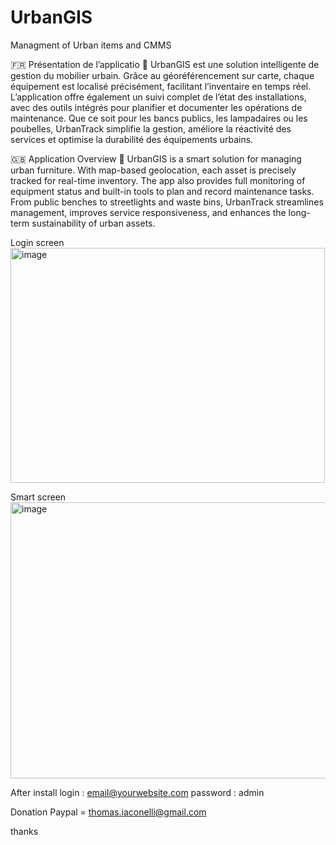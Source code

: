 # UrbanGIS
Managment of Urban items and CMMS

🇫🇷 Présentation de l’applicatio
📍 UrbanGIS est une solution intelligente de gestion du mobilier urbain. Grâce au géoréférencement sur carte, chaque équipement est localisé précisément, facilitant l’inventaire en temps réel. L’application offre également un suivi complet de l’état des installations, avec des outils intégrés pour planifier et documenter les opérations de maintenance. Que ce soit pour les bancs publics, les lampadaires ou les poubelles, UrbanTrack simplifie la gestion, améliore la réactivité des services et optimise la durabilité des équipements urbains.

🇬🇧 Application Overview
📍 UrbanGIS is a smart solution for managing urban furniture. With map-based geolocation, each asset is precisely tracked for real-time inventory. The app also provides full monitoring of equipment status and built-in tools to plan and record maintenance tasks. From public benches to streetlights and waste bins, UrbanTrack streamlines management, improves service responsiveness, and enhances the long-term sustainability of urban assets.


Login screen 
<img width="503" height="376" alt="image" src="https://github.com/user-attachments/assets/292508a6-6c25-49e1-a417-c6abab4765e4" />

Smart screen
<img width="836" height="442" alt="image" src="https://github.com/user-attachments/assets/65034c29-557f-47e1-b2da-955424cf301f" />

After install 
login : email@yourwebsite.com
password : admin

Donation
Paypal = thomas.iaconelli@gmail.com

thanks
